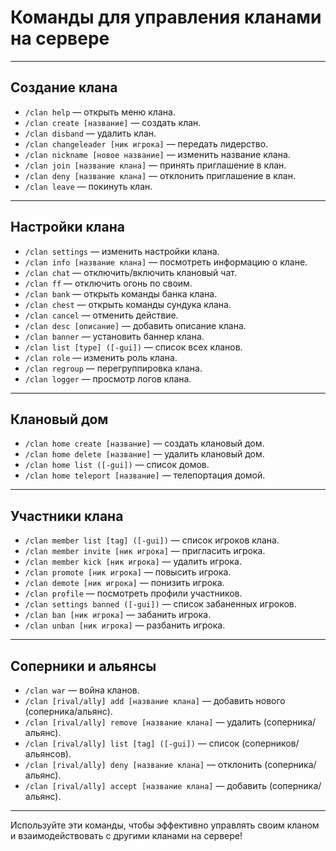 # Команды для управления кланами на сервере

---

## **Создание клана**

- `/clan help` — открыть меню клана.
- `/clan create [название]` — создать клан.
- `/clan disband` — удалить клан.
- `/clan changeleader [ник игрока]` — передать лидерство.
- `/clan nickname [новое название]` — изменить название клана.
- `/clan join [название клана]` — принять приглашение в клан.
- `/clan deny [название клана]` — отклонить приглашение в клан.
- `/clan leave` — покинуть клан.

---

## **Настройки клана**

- `/clan settings` — изменить настройки клана.
- `/clan info [название клана]` — посмотреть информацию о клане.
- `/clan chat` — отключить/включить клановый чат.
- `/clan ff` — отключить огонь по своим.
- `/clan bank` — открыть команды банка клана.
- `/clan chest` — открыть команды сундука клана.
- `/clan cancel` — отменить действие.
- `/clan desc [описание]` — добавить описание клана.
- `/clan banner` — установить баннер клана.
- `/clan list [type] ([-gui])` — список всех кланов.
- `/clan role` — изменить роль клана.
- `/clan regroup` — перегруппировка клана.
- `/clan logger` — просмотр логов клана.

---

## **Клановый дом**

- `/clan home create [название]` — создать клановый дом.
- `/clan home delete [название]` — удалить клановый дом.
- `/clan home list ([-gui])` — список домов.
- `/clan home teleport [название]` — телепортация домой.

---

## **Участники клана**

- `/clan member list [tag] ([-gui])` — список игроков клана.
- `/clan member invite [ник игрока]` — пригласить игрока.
- `/clan member kick [ник игрока]` — удалить игрока.
- `/clan promote [ник игрока]` — повысить игрока.
- `/clan demote [ник игрока]` — понизить игрока.
- `/clan profile` — посмотреть профили участников.
- `/clan settings banned ([-gui])` — список забаненных игроков.
- `/clan ban [ник игрока]` — забанить игрока.
- `/clan unban [ник игрока]` — разбанить игрока.

---

## **Соперники и альянсы**

- `/clan war` — война кланов.
- `/clan [rival/ally] add [название клана]` — добавить нового (соперника/альянс).
- `/clan [rival/ally] remove [название клана]` — удалить (соперника/альянс).
- `/clan [rival/ally] list [tag] ([-gui])` — список (соперников/альянсов).
- `/clan [rival/ally] deny [название клана]` — отклонить (соперника/альянс).
- `/clan [rival/ally] accept [название клана]` — добавить (соперника/альянс).

---

Используйте эти команды, чтобы эффективно управлять своим кланом и взаимодействовать с другими кланами на сервере!
